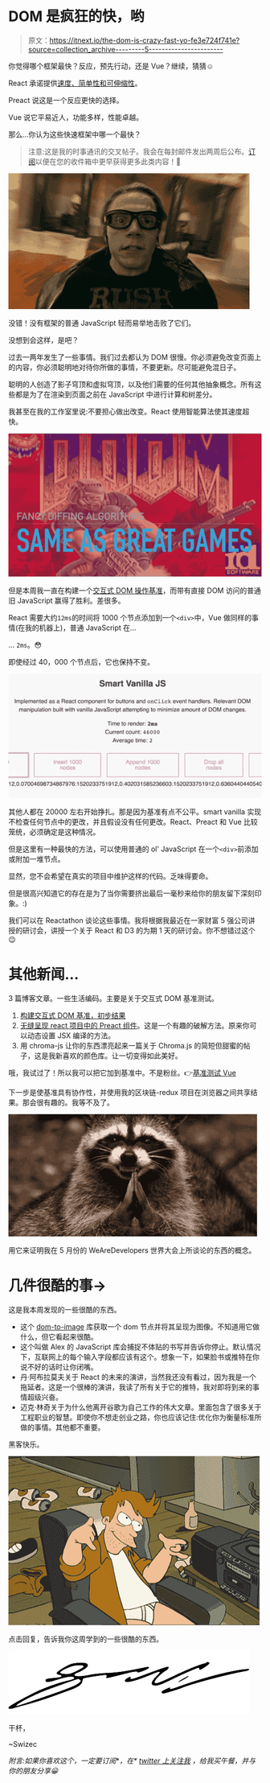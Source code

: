 # DOM 是疯狂的快，哟

> 原文：<https://itnext.io/the-dom-is-crazy-fast-yo-fe3e724f741e?source=collection_archive---------5----------------------->

你觉得哪个框架最快？反应，预先行动，还是 Vue？继续，猜猜☺️

React 承诺提供[速度、简单性和可伸缩性](https://en.wikipedia.org/wiki/React_(JavaScript_library))。

Preact 说这是一个反应更快的选择。

Vue 说它平易近人，功能多样，性能卓越。

那么…你认为这些快速框架中哪一个最快？

> 注意:这是我的时事通讯的交叉帖子。我会在每封邮件发出两周后公布。[订阅](https://www.getdrip.com/forms/270040280/submissions/new)以便在您的收件箱中更早获得更多此类内容！💌

![](img/de424d89b4ed0d4270c0234016ba9ed1.png)

没错！没有框架的普通 JavaScript 轻而易举地击败了它们。

没想到会这样，是吧？

过去一两年发生了一些事情。我们过去都认为 DOM 很慢。你必须避免改变页面上的内容，你必须聪明地对待你所做的事情，不要更新。尽可能避免混日子。

聪明的人创造了影子穹顶和虚拟穹顶，以及他们需要的任何其他抽象概念。所有这些都是为了在渲染到页面之前在 JavaScript 中进行计算和树差分。

我甚至在我的工作室里说:不要担心做出改变。React 使用智能算法使其速度超快。

![](img/bf88d62b4437ee28df822f0827b07db4.png)

但是本周我一直在构建一个[交互式 DOM 操作基准](https://dom-benchmark.now.sh/)，而带有直接 DOM 访问的普通旧 JavaScript 赢得了胜利。差很多。

React 需要大约`12ms`的时间将 1000 个节点添加到一个`<div>`中，Vue 做同样的事情(在我的机器上)，普通 JavaScript 在…

… `2ms`。😳

即使经过 40，000 个节点后，它也保持不变。

![](img/e272f279f59d29f489517aac58edda7a.png)

其他人都在 20000 左右开始挣扎。那是因为基准有点不公平。smart vanilla 实现不检查任何节点中的更改，并且假设没有任何更改。React、Preact 和 Vue 比较笼统，必须确定是这种情况。

但是这里有一种最快的方法，可以使用普通的 ol' JavaScript 在一个`<div>`前添加或附加一堆节点。

显然，您不会希望在真实的项目中维护这样的代码。乏味得要命。

但是很高兴知道它的存在是为了当你需要挤出最后一毫秒来给你的朋友留下深刻印象。:)

我们可以在 Reactathon 谈论这些事情。我将根据我最近在一家财富 5 强公司讲授的研讨会，讲授一个关于 React 和 D3 的为期 1 天的研讨会。你不想错过这个😉

# 其他新闻…

3 篇博客文章。一些生活编码。主要是关于交互式 DOM 基准测试。

1.  [构建交互式 DOM 基准，初步结果](https://www.getdrip.com/4947882/broadcasts/617580675/email/preview)
2.  [无缝呈现 react 项目中的 Preact 组件](https://www.getdrip.com/4947882/broadcasts/617580675/email/preview)。这是一个有趣的破解方法。原来你可以动态设置 JSX 编译的方法。
3.  用 chroma-js 让你的东西漂亮起来一篇关于 Chroma.js 的简短但甜蜜的帖子，这是我新喜欢的颜色库。让一切变得如此美好。

哦，我试过了！所以我可以把它加到基准中。不是粉丝。👉[基准测试 Vue](https://swizec.com/blog/benchmarking-vue/swizec/8240)

下一步是使基准具有协作性，并使用我的区块链-redux 项目在浏览器之间共享结果。那会很有趣的。我等不及了。

![](img/5e7e41b82f82370cab621ebaaf6fa032.png)

用它来证明我在 5 月份的 WeAreDevelopers 世界大会上所谈论的东西的概念。

# 几件很酷的事→

这是我本周发现的一些很酷的东西。

*   这个 [dom-to-image](https://github.com/tsayen/dom-to-image) 库获取一个 dom 节点并将其呈现为图像。不知道用它做什么，但它看起来很酷。
*   这个叫做 Alex 的 JavaScript 库会捕捉不体贴的书写并告诉你停止。默认情况下，互联网上的每个输入字段都应该有这个。想象一下，如果脸书或推特在你说不好的话时让你闭嘴。
*   丹·阿布拉莫夫关于 React 的未来的演讲，当然我还没有看过，因为我是一个拖延者。这是一个很棒的演讲，我读了所有关于它的推特，我对即将到来的事情超级兴奋。
*   迈克·林奇关于为什么他离开谷歌为自己工作的伟大文章。里面包含了很多关于工程职业的智慧。即使你不想走创业之路，你也应该记住:优化你为衡量标准所做的事情。其他都不重要。

黑客快乐。

![](img/a831d2cd5b57cd32c7d912f699b32c41.png)

点击回复，告诉我你这周学到的一些很酷的东西。

![](img/7f23e2496235738af5eab5a83d888341.png)

干杯，

~Swizec

*附言:如果你喜欢这个，一定要订阅*[](https://www.getdrip.com/forms/270040280/submissions/new)**，在* [*twitter 上关注我*](http://twitter.com/swizec) *，给我买午餐，并与你的朋友分享😀**